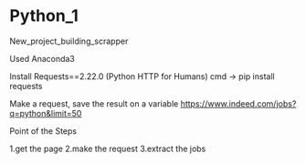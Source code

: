 # Python_1
New_project_building_scrapper

Used Anaconda3

Install Requests==2.22.0 (Python HTTP for Humans) 
cmd -> pip install requests


Make a request, save the result on a variable
https://www.indeed.com/jobs?q=python&limit=50


Point of the Steps

1.get the page
2.make the request
3.extract the jobs
